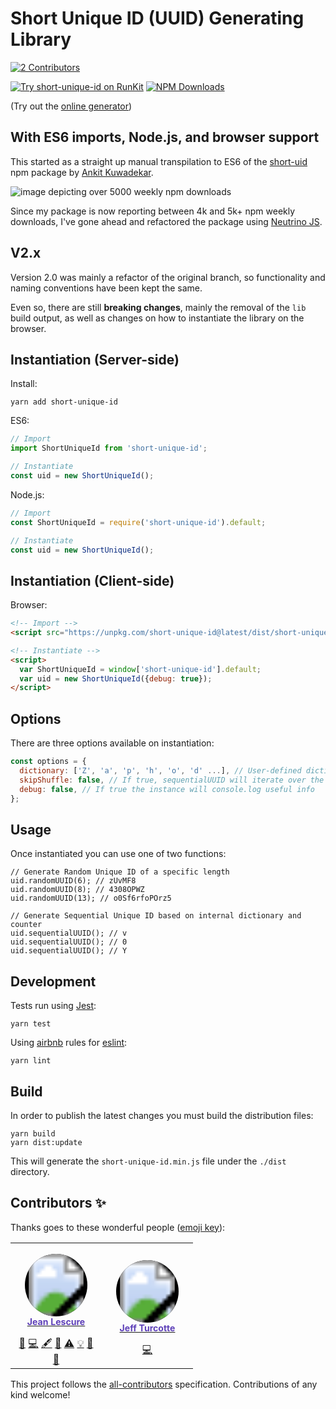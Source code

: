 # Short Unique ID (UUID) Generating Library
<!-- ALL-CONTRIBUTORS-BADGE:START - Do not remove or modify this section -->
[![2 Contributors](https://img.shields.io/badge/all_contributors-2-purple.svg?style=flat-square)](#contributors)
<!-- ALL-CONTRIBUTORS-BADGE:END -->

[![Try short-unique-id on RunKit](https://badge.runkitcdn.com/short-unique-id.svg)](https://npm.runkit.com/short-unique-id)
[![NPM Downloads](https://img.shields.io/npm/dt/short-unique-id.svg?maxAge=2592000)](https://npmjs.com/package/short-unique-id)

(Try out the <a target="_blank" href="https://jeanlescure.github.io/short-unique-id/">online generator</a>)

## With ES6 imports, Node.js, and browser support

This started as a straight up manual transpilation to ES6 of the [short-uid](https://github.com/serendipious/nodejs-short-uid) npm package by [Ankit Kuwadekar](https://github.com/serendipious/).

![image depicting over 5000 weekly npm downloads](https://raw.githubusercontent.com/jeanlescure/short-unique-id/master/assets/weekly-downloads.png)

Since my package is now reporting between 4k and 5k+ npm weekly downloads, I've gone ahead and refactored the package using [Neutrino JS](https://neutrinojs.org/).

## V2.x

Version 2.0 was mainly a refactor of the original branch, so functionality and naming conventions have been kept the same.

Even so, there are still **breaking changes**, mainly the removal of the `lib` build output, as well as changes on how to instantiate the library on the browser.

## Instantiation (Server-side)

Install:

```
yarn add short-unique-id
```

ES6:

```javascript
// Import
import ShortUniqueId from 'short-unique-id';

// Instantiate
const uid = new ShortUniqueId();
```

Node.js:

```javascript
// Import
const ShortUniqueId = require('short-unique-id').default;

// Instantiate
const uid = new ShortUniqueId();
```

## Instantiation (Client-side)

Browser:

```html
<!-- Import -->
<script src="https://unpkg.com/short-unique-id@latest/dist/short-unique-id.min.js"></script>

<!-- Instantiate -->
<script>
  var ShortUniqueId = window['short-unique-id'].default;
  var uid = new ShortUniqueId({debug: true});
</script>
```

## Options

There are three options available on instantiation:

```javascript
const options = {
  dictionary: ['Z', 'a', 'p', 'h', 'o', 'd' ...], // User-defined dictionary
  skipShuffle: false, // If true, sequentialUUID will iterate over the dictionary in the given order
  debug: false, // If true the instance will console.log useful info
};
```

## Usage

Once instantiated you can use one of two functions:

```
// Generate Random Unique ID of a specific length
uid.randomUUID(6); // zUvMF8
uid.randomUUID(8); // 4308OPWZ
uid.randomUUID(13); // o0Sf6rfoPOrz5

// Generate Sequential Unique ID based on internal dictionary and counter
uid.sequentialUUID(); // v
uid.sequentialUUID(); // 0
uid.sequentialUUID(); // Y
```

## Development

Tests run using [Jest](https://jestjs.io/):

```
yarn test
```

Using [airbnb](https://github.com/airbnb/javascript/tree/master/packages/eslint-config-airbnb-base) rules for [eslint](https://github.com/eslint/eslint):

```
yarn lint
```

## Build

In order to publish the latest changes you must build the distribution files:

```
yarn build
yarn dist:update
```

This will generate the `short-unique-id.min.js` file under the `./dist` directory.

## Contributors ✨

Thanks goes to these wonderful people ([emoji key](https://allcontributors.org/docs/en/emoji-key)):

<!-- ALL-CONTRIBUTORS-LIST:START - Do not remove or modify this section -->
<!-- prettier-ignore-start -->
<!-- markdownlint-disable -->
<table>
  <tr>
    <td align="center"><div style="width: 130px;"><a style="display: block; margin: 15px;" href="http://jeanlescure.io"><svg xmlns=http://www.w3.org/2000/svg xmlns:xlink=http://www.w3.org/1999/xlink width=100 height=100><defs><rect id=rect width=100 height=100 rx=50% /><clipPath id=clip><use xlink:href=#rect /></clipPath></defs><use xlink:href=#rect /><image xlink:href="https://avatars2.githubusercontent.com/u/3330339?v=4" width=100 height=100 clip-path=url(#clip) /></svg><br /><span style="display: block; font-size: 88%; font-weight: bold; color: #5E40B8;"><b>Jean Lescure</b></span></a><a href="#maintenance-jeanlescure" title="Maintenance">🚧</a> <a href="https://github.com/jeanlescure/short-unique-id/commits?author=jeanlescure" title="Code">💻</a> <a href="#content-jeanlescure" title="Content">🖋</a> <a href="#userTesting-jeanlescure" title="User Testing">📓</a> <a href="https://github.com/jeanlescure/short-unique-id/commits?author=jeanlescure" title="Tests">⚠️</a> <a href="#example-jeanlescure" title="Examples">💡</a> <a href="https://github.com/jeanlescure/short-unique-id/commits?author=jeanlescure" title="Documentation">📖</a> <a href="#design-jeanlescure" title="Design">🎨</a></div></td>
    <td align="center"><div style="width: 130px;"><a style="display: block; margin: 15px;" href="https://twitter.com/jeffturcotte"><svg xmlns=http://www.w3.org/2000/svg xmlns:xlink=http://www.w3.org/1999/xlink width=100 height=100><defs><rect id=rect width=100 height=100 rx=50% /><clipPath id=clip><use xlink:href=#rect /></clipPath></defs><use xlink:href=#rect /><image xlink:href="https://avatars0.githubusercontent.com/u/65089?v=4" width=100 height=100 clip-path=url(#clip) /></svg><br /><span style="display: block; font-size: 88%; font-weight: bold; color: #5E40B8;"><b>Jeff Turcotte</b></span></a><a href="https://github.com/jeanlescure/short-unique-id/commits?author=jeffturcotte" title="Code">💻</a></div></td>
  </tr>
</table>

<!-- markdownlint-enable -->
<!-- prettier-ignore-end -->
<!-- ALL-CONTRIBUTORS-LIST:END -->

This project follows the [all-contributors](https://github.com/all-contributors/all-contributors) specification. Contributions of any kind welcome!